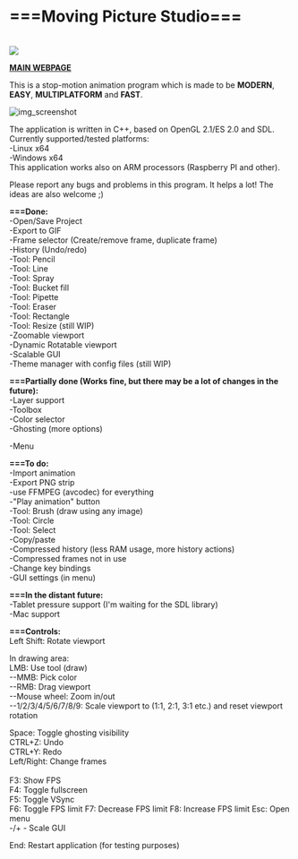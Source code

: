 <h1><b>===Moving Picture Studio===</b></h1><br>

<img src="http://mps.olekolek1000.pl/github/logo.png">

<b><a href="http://mps.olekolek1000.pl/">MAIN WEBPAGE</a></b>

This is a stop-motion animation program which is made to be <b>MODERN</b>, <b>EASY</b>, <b>MULTIPLATFORM</b> and <b>FAST</b>.

![img_screenshot](http://mps.olekolek1000.pl/github/screenshot.png)

The application is written in C++, based on OpenGL 2.1/ES 2.0 and SDL.<br>
Currently supported/tested platforms:<br>
	-Linux x64<br>
	-Windows x64<br>
This application works also on ARM processors (Raspberry PI and other).<br>
	
Please report any bugs and problems in this program. It helps a lot!
The ideas are also welcome ;)

<b>===Done:</b><br>
-Open/Save Project<br>
-Export to GIF<br>
-Frame selector (Create/remove frame, duplicate frame)<br>
-History (Undo/redo)<br>
-Tool: Pencil<br>
-Tool: Line<br>
-Tool: Spray<br>
-Tool: Bucket fill<br>
-Tool: Pipette<br>
-Tool: Eraser<br>
-Tool: Rectangle<br>
-Tool: Resize (still WIP)<br>
-Zoomable viewport<br>
-Dynamic Rotatable viewport<br>
-Scalable GUI<br>
-Theme manager with config files (still WIP)<br>

<b>===Partially done (Works fine, but there may be a lot of changes in the future):</b><br>
-Layer support<br>
-Toolbox<br>
-Color selector<br>
-Ghosting (more options)<br>

-Menu

<b>===To do:</b><br>
-Import animation<br>
-Export PNG strip<br>
-use FFMPEG (avcodec) for everything<br>
-"Play animation" button<br>
-Tool: Brush (draw using any image)<br>
-Tool: Circle<br>
-Tool: Select<br>
-Copy/paste<br>
-Compressed history (less RAM usage, more history actions)<br>
-Compressed frames not in use<br>
-Change key bindings<br>
-GUI settings (in menu)<br>

<b>===In the distant future:</b><br>
-Tablet pressure support (I'm waiting for the SDL library)<br>
-Mac support<br>


<b>===Controls:</b><br>
Left Shift: Rotate viewport<br>

In drawing area:<br>
LMB: Use tool (draw)<br>
--MMB: Pick color<br>
--RMB: Drag viewport<br>
--Mouse wheel: Zoom in/out<br>
--1/2/3/4/5/6/7/8/9: Scale viewport to (1:1, 2:1, 3:1 etc.) and reset viewport rotation<br>

Space: Toggle ghosting visibility<br>
CTRL+Z: Undo<br>
CTRL+Y: Redo<br>
Left/Right: Change frames<br>
<br>
F3: Show FPS<br>
F4: Toggle fullscreen<br>
F5: Toggle VSync<br>
F6: Toggle FPS limit
F7: Decrease FPS limit
F8: Increase FPS limit
Esc: Open menu<br>
-/+ - Scale GUI<br>

End: Restart application (for testing purposes)<br>
